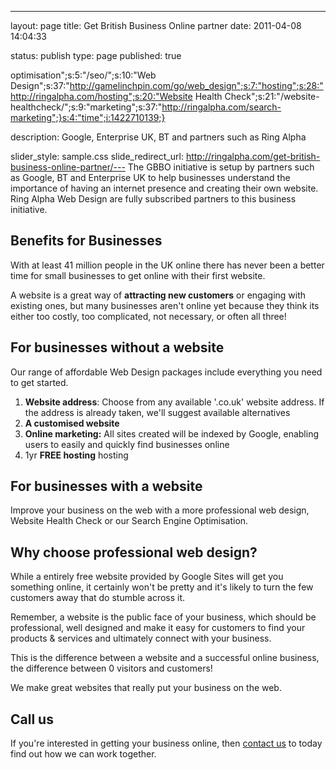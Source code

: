 ---
layout: page
title: Get British Business Online partner
date: 2011-04-08 14:04:33


status: publish
type: page
published: true



optimisation";s:5:"/seo/";s:10:"Web
Design";s:37:"http://gamelinchpin.com/go/web_design";s:7:"hosting";s:28:"http://ringalpha.com/hosting";s:20:"Website Health
Check";s:21:"/website-healthcheck/";s:9:"marketing";s:37:"http://ringalpha.com/search-marketing";}s:4:"time";i:1422710139;}





description:
Google, Enterprise UK, BT and partners such as Ring Alpha










slider_style: sample.css
slide_redirect_url: http://ringalpha.com/get-british-business-online-partner/---
The GBBO initiative is setup by partners such as Google, BT and
Enterprise UK to help businesses understand the importance of having an
internet presence and creating their own website. Ring Alpha Web Design
are fully subscribed partners to this business initiative.

Benefits for Businesses
-----------------------

With at least 41 million people in the UK online there has never been a
better time for small businesses to get online with their first website.

A website is a great way of **attracting new customers** or engaging
with existing ones, but many businesses aren't online yet because they
think its either too costly, too complicated, not necessary, or often
all three!

For businesses without a website
--------------------------------

Our range of affordable Web Design packages include everything you need
to get started.

1.  **Website address**: Choose from any available '.co.uk' website
    address. If the address is already taken, we'll suggest available
    alternatives
2.  **A customised website**
3.  **Online marketing:** All sites created will be indexed by Google,
    enabling users to easily and quickly find businesses online
4.  1yr **FREE hosting** hosting

For businesses with a website
-----------------------------

Improve your business on the web with a more professional web design,
Website Health Check or our Search Engine Optimisation.

Why choose professional web design?
-----------------------------------

While a entirely free website provided by Google Sites will get you
something online, it certainly won't be pretty and it's likely to turn
the few customers away that do stumble across it.

Remember, a website is the public face of your business, which should be
professional, well designed and make it easy for customers to find your
products & services and ultimately connect with your business.

This is the difference between a website and a successful online
business, the difference between 0 visitors and customers!

We make great websites that really put your business on the web.

Call us
-------

If you're interested in getting your business online, then [contact
us](/contact) to today find out how we can work together.
